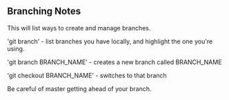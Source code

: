## Branching Notes

This will list ways to create and manage branches.

'git branch' - list branches you have locally, and highlight the one you're using.


'git branch BRANCH_NAME' - creates a new branch called BRANCH_NAME

'git checkout BRANCH_NAME' - switches to that branch

Be careful of master getting ahead of your branch.

